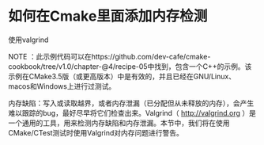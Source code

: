 # 如何在Cmake里面添加内存检测

使用valgrind

NOTE ：此示例代码可以在https://github.com/dev-cafe/cmake-cookbook/tree/v1.0/chapter-@4/recipe-05中找到，包含一个C++的示例。该示例在CMake3.5版（或更高版本）中是有效的，并且已经在GNU/Linux、 macos和Windows上进行过测试。

内存缺陷：写入或读取越界，或者内存泄漏（已分配但从未释放的内存），会产生难以跟踪的bug，最好尽早将它们检查出来。Valgrind（ http://valgrind.org ）是一个通用的工具，用来检测内存缺陷和内存泄漏。本节中，我们将在使用CMake/CTest测试时使用Valgrind对内存问题进行警告。

